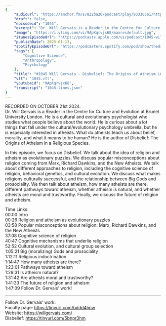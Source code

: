 ```yaml
---
{
	"audiourl": "https://anchor.fm/s/822ba20/podcast/play/93330561/https%3A%2F%2Fd3ctxlq1ktw2nl.cloudfront.net%2Fstaging%2F2024-9-21%2F3c99dde0-0c3c-9ff2-5325-ba5e864744a1.m4a",
	"draft": false,
	"episodeid": "1045",
	"excerpt": "Dr. Will Gervais is a Reader in the Centre for Culture and Evolution at Brunel University London. He is a cultural and evolutionary psychologist who studies what people believe about the world. He is curious about a lot things that fall under the cultural/evolutionary psychology umbrella, but he is especially interested in atheists. What do atheists teach us about belief, morality, and what it means to be human? He is the author of Disbelief: The Origins of Atheism in a Religious Species.",
	"image": "https://i.ytimg.com/vi/9ApKqrvjx68/maxresdefault.jpg",
	"itunesEpisodeUrl": "https://podcasts.apple.com/us/podcast/1045-will-gervais-disbelief-the-origins-of-atheism/id1451347236?i=1000683827092&uo=4",
	"publishDate": 2025-01-13,
	"spotifyEpisodeUrl": "https://podcasters.spotify.com/pod/show/thedissenter/episodes/1045-Will-Gervais---Disbelief-The-Origins-of-Atheism-in-a-Religious-Species-e2punm1",
	"tags": [
		"Cognitive Science",
		"Anthropology",
		"Psychology"
	],
	"title": "#1045 Will Gervais - Disbelief: The Origins of Atheism in a Religious Species",
	"vtt": "1045.vtt",
	"youtubeid": "9ApKqrvjx68",
	"transcript": "1045.lines.json"
}
---
```

RECORDED ON OCTOBER 21st 2024.  
Dr. Will Gervais is a Reader in the Centre for Culture and Evolution at Brunel University London. He is a cultural and evolutionary psychologist who studies what people believe about the world. He is curious about a lot things that fall under the cultural/evolutionary psychology umbrella, but he is especially interested in atheists. What do atheists teach us about belief, morality, and what it means to be human? He is the author of Disbelief: The Origins of Atheism in a Religious Species.

In this episode, we focus on Disbelief. We talk about the idea of religion and atheism as evolutionary puzzles. We discuss popular misconceptions about religion coming from Marx, Richard Dawkins, and the New Atheists. We talk about different approaches to religion, including the cognitive science of religion, behavioral genetics, and cultural evolution. We discuss what makes religions culturally successful, and the relationship between Big Gods and prosociality. We then talk about atheism, how many atheists are there, different pathways toward atheism, whether atheism is natural, and whether atheists are moral and trustworthy. Finally, we discuss the future of religion and atheism.

Time Links:  
<time>00:00</time> Intro  
<time>00:26</time> Religion and atheism as evolutionary puzzles  
<time>03:58</time> Popular misconceptions about religion: Marx, Richard Dawkins, and the New Atheists  
<time>37:08</time> Cognitive science of religion  
<time>40:47</time> Cognitive mechanisms that underlie religion  
<time>52:52</time> Cultural evolution, and cultural group selection  
<time>1:05:21</time> Big (moralizing) Gods and prosociality  
<time>1:12:11</time> Religious indoctrination  
<time>1:14:47</time> How many atheists are there?  
<time>1:23:01</time> Pathways toward atheism  
<time>1:29:31</time> Is atheism natural?  
<time>1:31:42</time> Are atheists moral and trustworthy?  
<time>1:41:33</time> The future of religion and atheism  
<time>1:47:09</time> Follow Dr. Gervais’ work!

---

Follow Dr. Gervais’ work:  
Faculty page: https://tinyurl.com/bddd45pw  
Website: https://willgervais.com/  
Disbelief: https://tinyurl.com/5bnpr3hm
